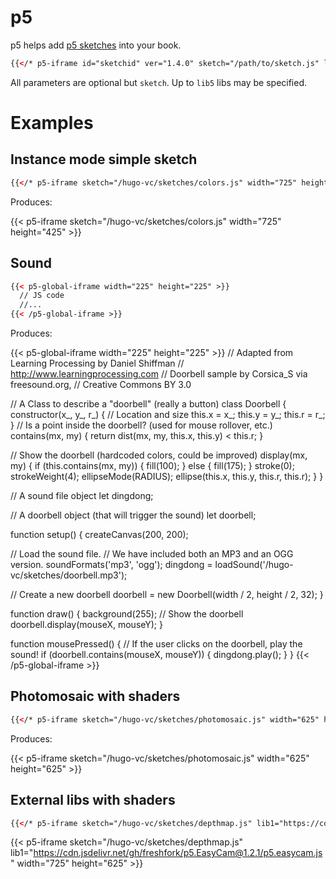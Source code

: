 # p5

p5 helps add [p5 sketches](https://p5js.org/) into your book.


```html
{{</* p5-iframe id="sketchid" ver="1.4.0" sketch="/path/to/sketch.js" lib1="https://cdntolib1/lib1.js" width="800" height="600" */>}}
```

All parameters are optional but `sketch`. Up to `lib5` libs may be specified.

# Examples

## Instance mode simple sketch

```html
{{</* p5-iframe sketch="/hugo-vc/sketches/colors.js" width="725" height="425 */>}}
```

Produces:

{{< p5-iframe sketch="/hugo-vc/sketches/colors.js" width="725" height="425" >}}

## Sound

```html
{{< p5-global-iframe width="225" height="225" >}}
  // JS code
  //...
{{< /p5-global-iframe >}}
```

Produces:

{{< p5-global-iframe width="225" height="225" >}}
// Adapted from Learning Processing by Daniel Shiffman
// http://www.learningprocessing.com
// Doorbell sample by Corsica_S via freesound.org,
// Creative Commons BY 3.0

// A Class to describe a "doorbell" (really a button)
class Doorbell {
  constructor(x_, y_, r_) {
    // Location and size
    this.x = x_;
    this.y = y_;
    this.r = r_;
  }
  // Is a point inside the doorbell? (used for mouse rollover, etc.)
  contains(mx, my) {
    return dist(mx, my, this.x, this.y) < this.r;
  }

  // Show the doorbell (hardcoded colors, could be improved)
  display(mx, my) {
    if (this.contains(mx, my)) {
      fill(100);
    } else {
      fill(175);
    }
    stroke(0);
    strokeWeight(4);
    ellipseMode(RADIUS);
    ellipse(this.x, this.y, this.r, this.r);
  }
}

// A sound file object
let dingdong;

// A doorbell object (that will trigger the sound)
let doorbell;

function setup() {
  createCanvas(200, 200);

  // Load the sound file.
  // We have included both an MP3 and an OGG version.
  soundFormats('mp3', 'ogg');
  dingdong = loadSound('/hugo-vc/sketches/doorbell.mp3');

  // Create a new doorbell
  doorbell = new Doorbell(width / 2, height / 2, 32);
}

function draw() {
  background(255);
  // Show the doorbell
  doorbell.display(mouseX, mouseY);
}

function mousePressed() {
  // If the user clicks on the doorbell, play the sound!
  if (doorbell.contains(mouseX, mouseY)) {
    dingdong.play();
  }
}
{{< /p5-global-iframe >}}

## Photomosaic with shaders

```html
{{</* p5-iframe sketch="/hugo-vc/sketches/photomosaic.js" width="625" height="625" */>}}
```

Produces:

{{< p5-iframe sketch="/hugo-vc/sketches/photomosaic.js" width="625" height="625" >}}

## External libs with shaders

```html
{{</* p5-iframe sketch="/hugo-vc/sketches/depthmap.js" lib1="https://cdn.jsdelivr.net/gh/freshfork/p5.EasyCam@1.2.1/p5.easycam.js" width="725" height="625" */>}}
```

{{< p5-iframe sketch="/hugo-vc/sketches/depthmap.js" lib1="https://cdn.jsdelivr.net/gh/freshfork/p5.EasyCam@1.2.1/p5.easycam.js" width="725" height="625" >}}
